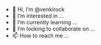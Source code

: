 - 👋 Hi, I’m @venkirock
- 👀 I’m interested in ...
- 🌱 I’m currently learning ...
- 💞️ I’m looking to collaborate on ...
- 📫 How to reach me ...

<!---
venkirock/venkirock is a ✨ special ✨ repository because its `README.md` (this file) appears on your GitHub profile.
You can click the Preview link to take a look at your changes.
--->
